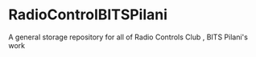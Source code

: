 # RadioControlBITSPilani
 A general storage repository for all of Radio Controls Club , BITS Pilani's work

